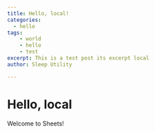 ```yaml
---
title: Hello, local!
categories:
  - hello
tags:
    - world
    - hello
    - test
excerpt: This is a test post its excerpt local
author: Sleep Utility

---
```

# Hello, local

Welcome to Sheets!
